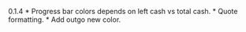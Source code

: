 0.1.4
	* Progress bar colors depends on left cash vs total cash.
	* Quote formatting.
    * Add outgo new color.

